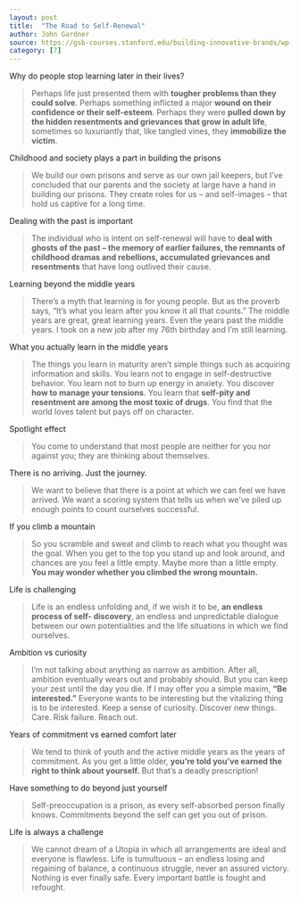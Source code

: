 ```yaml
---
layout: post
title:  "The Road to Self-Renewal"
author: John Gardner
source: https://gsb-courses.stanford.edu/building-innovative-brands/wp-content/uploads/sites/25/2022/04/johngardner-roadtoself-renewal2.pdf
category: [7]
---
```


Why do people stop learning later in their lives?

> Perhaps life just presented them with **tougher problems than they could solve**. Perhaps something inflicted a major **wound on their confidence or their self-esteem**. Perhaps they were **pulled down by the hidden resentments and grievances that grow in adult life**, sometimes so luxuriantly that, like tangled vines, they **immobilize the victim**.

Childhood and society plays a part in building the prisons

> We build our own prisons and serve as our own jail keepers, but I’ve concluded that our parents and the society at large have a hand in building our prisons. They create roles for us – and self-images – that hold us captive for a long time.

Dealing with the past is important

> The individual who is intent on self-renewal will have to **deal with ghosts of the past – the memory of earlier failures, the remnants of childhood dramas and rebellions, accumulated grievances and resentments** that have long outlived their cause.

Learning beyond the middle years

> There’s a myth that learning is for young people. But as the proverb says, “It’s what you learn after you know it all that counts.” The middle years are great, great learning years. Even the years past the middle years. I took on a new job after my 76th birthday and I’m still learning.

What you actually learn in the middle years

> The things you learn in maturity aren’t simple things such as acquiring information and skills. You learn not to engage in self-destructive behavior. You learn not to burn up energy in anxiety. You discover **how to manage your tensions**. You learn that **self-pity and resentment are among the most toxic of drugs**. You find that the world loves talent but pays off on character.

Spotlight effect

> You come to understand that most people are neither for you nor against you; they are thinking about themselves.

There is no arriving. Just the journey.

> We want to believe that there is a point at which we can feel we have arrived. We want a scoring system that tells us when we’ve piled up enough points to count ourselves successful.

If you climb a mountain

> So you scramble and sweat and climb to reach what you thought was the goal. When you get to the top you stand up and look around, and chances are you feel a little empty. Maybe more than a little empty. **You may wonder whether you climbed the wrong mountain.**

Life is challenging

> Life is an endless unfolding and, if we wish it to be, **an endless process of self- discovery**, an endless and unpredictable dialogue between our own potentialities and the life situations in which we find ourselves.

Ambition vs curiosity

> I’m not talking about anything as narrow as ambition. After all, ambition eventually wears out and probably should. But you can keep your zest until the day you die. If I may offer you a simple maxim, **“Be interested.”** Everyone wants to be interesting but the vitalizing thing is to be interested. Keep a sense of curiosity. Discover new things. Care. Risk failure. Reach out.

Years of commitment vs earned comfort later

> We tend to think of youth and the active middle years as the years of commitment. As you get a little older, **you’re told you’ve earned the right to think about yourself.** But that’s a deadly prescription!

Have something to do beyond just yourself

> Self-preoccupation is a prison, as every self-absorbed person finally knows. Commitments beyond the self can get you out of prison.

Life is always a challenge

> We cannot dream of a Utopia in which all arrangements are ideal and everyone is flawless. Life is tumultuous – an endless losing and regaining of balance, a continuous struggle, never an assured victory. Nothing is ever finally safe. Every important battle is fought and refought.
